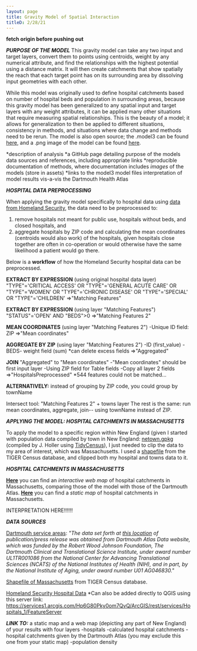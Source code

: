 ```yaml
---
layout: page
title: Gravity Model of Spatial Interaction
titleD: 2/28/21
---
```

**fetch origin before pushing out**

***PURPOSE OF THE MODEL***
This gravity model can take any two input and target layers, 
convert them to points using centroids, weight by any numerical attribute, 
and find the relationships with the highest potential using a distance matrix. 
It will then create catchments that show spatially the reach that each target point 
has on its surrounding area by dissolving input geometries with each other. 

While this model was originally used to define hospital catchments based on number of hospital beds and 
population in surrounding areas, because this gravity model has been generalized to any spatial input and target layers with any weight attributes, 
it can be applied many other situations that require measuring spatial relationships. This is the beauty of a model; it allows for generalization 
to then be applied to different situations, consistency in methods, and situations where data change and methods need to be rerun. 
The model is also open source; the .model3 can be found [here](assets/gravitymodel.model3), and a .png image of the model can be 
found [here](assets/modelimg.png). 

*description of analysis
*a GitHub page detailing purpose of the models
data sources and references, including appropriate links
*reproducible documentation of methods, where documentation includes *images* of the models (store in assets)
*links to the model3 model files
interpretation of model results vis-a-vis the Dartmouth Health Atlas


***HOSPITAL DATA PREPROCESSING***

When applying the gravity model specifically to hospital data using [data from Homeland Security](https://hifld-geoplatform.opendata.arcgis.com/datasets/6ac5e325468c4cb9b905f1728d6fbf0f_0), 
the data need to be preprocessed to: 

1. remove hospitals not meant for public use, hospitals without beds, and closed hospitals, and  
1. aggregate hospitals by ZIP code and calculating the mean coordinates (centroids would also work) of the hospitals, given hospitals close together 
are often in co-operation or would otherwise have the same likelihood a patient would go there. 

Below is a **workflow** of how the Homeland Security hospital data can be preprocessed. 

**EXTRACT BY EXPRESSION** (using original hospital data layer)
"TYPE"='CRITICAL ACCESS' OR
"TYPE"='GENERAL ACUTE CARE' OR
"TYPE"='WOMEN' OR
"TYPE"='CHRONIC DISEASE' OR
"TYPE"='SPECIAL' OR
"TYPE"='CHILDREN'
=>"Matching Features"

**EXTRACT BY EXPRESSION** (using layer "Matching Features")
"STATUS"='OPEN' AND
"BEDS">0
=>"Matching Features 2"

**MEAN COORDINATES** (using layer "Matching Features 2")
-Unique ID field: ZIP
=>"Mean coordinates"

**AGGREGATE BY ZIP** (using layer "Matching Features 2") 
-ID (first_value)
-BEDS- weight field (sum)
*can delete excess fields
=>"Aggregated"

**JOIN** "Aggregated" to "Mean coordinates"
-"Mean coordinates" should be first input layer
-Using ZIP field for Table fields
-Copy all layer 2 fields
=>"HospitalsPreprocessed"
*544 features could not be matched...

**ALTERNATIVELY:** instead of grouping by ZIP code, you could group by townName

Intersect tool: "Matching Features 2" + towns layer
The rest is the same: run mean coordinates, aggregate, join-- using townName instead of ZIP. 


***APPLYING THE MODEL: HOSPITAL CATCHMENTS IN MASSACHUSETTS***

To apply the model to a specific region within New England 
(given I started with population data compiled by town in New England: [netown.gpkg](https://gis4dev.github.io/lessons/assets/netown.gpkg) 
(compiled by J. Holler using [TidyCensus](https://walker-data.com/tidycensus/)), 
I just needed to clip the data to my area of interest, which was Massachusetts. 
I used a [shapefile](https://catalog.data.gov/dataset/tiger-line-shapefile-2017-state-massachusetts-current-block-group-state-based) 
from the TIGER Census database, and clipped both my hospital and towns data to it. 


***HOSPITAL CATCHMENTS IN MASSACHUSETTS***

**[Here](assets/)** you can find an *interactive web map* of hospital catchments in Massachusetts, comparing those of the model with those of the Dartmouth Atlas. 
**[Here](assets/hospitalcatchmentsMA.png)** you can find a *static map* of hospital catchments in Massachusetts. 

INTERPRETATION HERE!!!!!!

***DATA SOURCES***

[Dartmouth service areas](https://atlasdata.dartmouth.edu/downloads/supplemental#boundaries): 
*"The data set forth at [this location](https://atlasdata.dartmouth.edu/downloads/supplemental#boundaries) 
of publication/press release was obtained from Dartmouth Atlas Data website, 
which was funded by the Robert Wood Johnson Foundation, 
The Dartmouth Clinical and Translational Science Institute, 
under award number UL1TR001086 from the National Center for 
Advancing Translational Sciences (NCATS) of the National Institutes 
of Health (NIH), and in part, by the National Institute of Aging, 
under award number U01 AG046830."*

[Shapefile of Massachusetts](https://catalog.data.gov/dataset/tiger-line-shapefile-2017-state-massachusetts-current-block-group-state-based) from TIGER Census database. 

[Homeland Security Hospital Data](https://hifld-geoplatform.opendata.arcgis.com/datasets/6ac5e325468c4cb9b905f1728d6fbf0f_0)
*Can also be added directly to QGIS using this server link: https://services1.arcgis.com/Hp6G80Pky0om7QvQ/ArcGIS/rest/services/Hospitals_1/FeatureServer

***LINK TO:***
a static map and a web map (depicting any part of New England) of your results with four layers
-hospitals
-calculated hospital catchments
-hospital catchments given by the Dartmouth Atlas (you may exclude this one from your static map)
-population density
